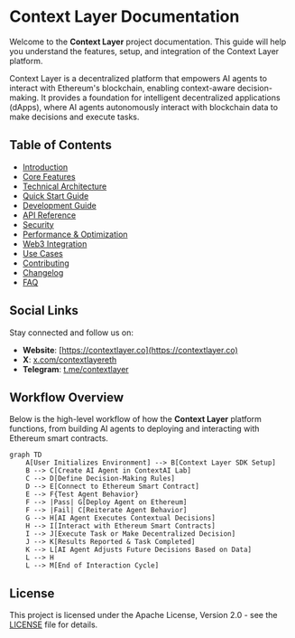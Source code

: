 # Context Layer Documentation

Welcome to the **Context Layer** project documentation. This guide will help you understand the features, setup, and integration of the Context Layer platform. 

Context Layer is a decentralized platform that empowers AI agents to interact with Ethereum's blockchain, enabling context-aware decision-making. It provides a foundation for intelligent decentralized applications (dApps), where AI agents autonomously interact with blockchain data to make decisions and execute tasks.

## Table of Contents

- [Introduction](./introduction.md)
- [Core Features](./core-features.md)
- [Technical Architecture](./technical-architecture.md)
- [Quick Start Guide](./quick-start-guide.md)
- [Development Guide](./development-guide.md)
- [API Reference](./api-reference.md)
- [Security](./security.md)
- [Performance & Optimization](./performance-optimization.md)
- [Web3 Integration](./web3-integration.md)
- [Use Cases](./use-cases.md)
- [Contributing](./contributing.md)
- [Changelog](./changelog.md)
- [FAQ](./faq.md)

## Social Links

Stay connected and follow us on:

- **Website**: [https://contextlayer.co](https://contextlayer.co)
- **X**: [x.com/contextlayereth](https://x.com/contextlayereth)
- **Telegram**: [t.me/contextlayer](https://t.me/contextlayer)

## Workflow Overview

Below is the high-level workflow of how the **Context Layer** platform functions, from building AI agents to deploying and interacting with Ethereum smart contracts.

```mermaid
graph TD
    A[User Initializes Environment] --> B[Context Layer SDK Setup]
    B --> C[Create AI Agent in ContextAI Lab]
    C --> D[Define Decision-Making Rules]
    D --> E[Connect to Ethereum Smart Contract]
    E --> F{Test Agent Behavior}
    F --> |Pass| G[Deploy Agent on Ethereum]
    F --> |Fail| C[Reiterate Agent Behavior]
    G --> H[AI Agent Executes Contextual Decisions]
    H --> I[Interact with Ethereum Smart Contracts]
    I --> J[Execute Task or Make Decentralized Decision]
    J --> K[Results Reported & Task Completed]
    K --> L[AI Agent Adjusts Future Decisions Based on Data]
    L --> H
    L --> M[End of Interaction Cycle]
```

## License

This project is licensed under the Apache License, Version 2.0 - see the [LICENSE](./LICENSE) file for details.
